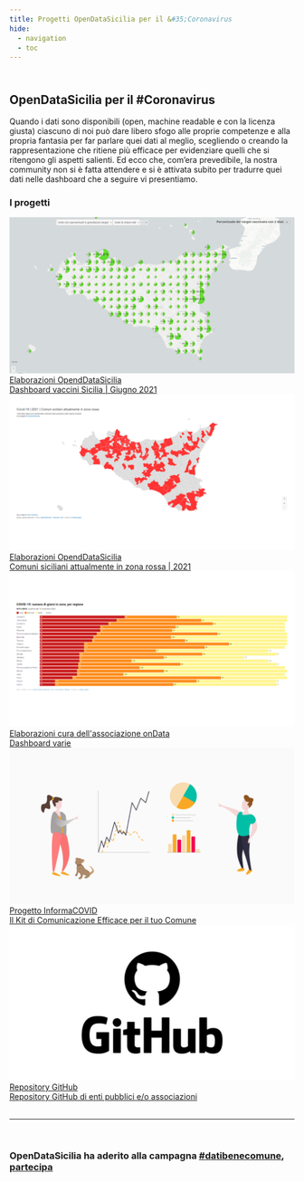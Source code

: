 ```yaml
---
title: Progetti OpenDataSicilia per il &#35;Coronavirus
hide:
  - navigation
  - toc
---
```

<style> 
.md-content__inner {padding-top: .5rem;  padding-bottom: .5rem; background-image:url({{ config.site_url}}img/covid19_sfondo.png);  background-repeat: no-repeat;  background-attachment: scroll;  background-position: center center;  background-size: contain;}
.md-typeset .md-content__button {display: none!important; }
/*.md-typeset h1, .md-typeset h2 {   display: none!important; }*/
.md-footer__inner {   display: none!important; }
.md-typeset h5 {text-transform: none!important; color: #212529!important;}
.md-typeset h3 { font-weight: bold!important; color: #212529!important;}
</style

<body>
 <link href="stylesheets/home_page.css" rel="stylesheet">
   <section class="page-section">
    <div class="container-fluid p-0"> 
          <div class="row justify-content-center">
        <div class="col-lg-12 text-center">
          <h1> <br>OpenDataSicilia per il #Coronavirus</h1>
		  <p> Quando i dati sono disponibili (open, machine readable e con la licenza giusta) ciascuno di noi può dare libero sfogo alle proprie competenze e alla propria fantasia per far parlare quei dati al meglio, scegliendo o creando la rappresentazione che ritiene più efficace per evidenziare quelli che si ritengono gli aspetti salienti. Ed ecco che, com’era prevedibile, la nostra community non si è fatta attendere e si è attivata subito per tradurre quei dati nelle dashboard che a seguire vi presentiamo.</p>
		<!--  <h1> OpenDataSicilia ha aderito alla campagna <a href="https://www.datibenecomune.it/home/" title="#datibenecomune" target="_blank">#datibenecomune</a> </h1> -->
		   </div> 
		   </div>
		   </div>
   <!-- Elaborazioni -->
  <section class="page-section" id="portfolio">
    <div class="container-fluid p-0"> 
          <div class="row justify-content-center">
        <div class="col-lg-8 text-center">
          <h1>I progetti</h1>
          <div class="row no-gutters">
        <!-- Elaborazioni OpendDataSicilia -->
		<div class="col-lg-4 col-sm-6">
          <a class="portfolio-box" href="vaccini/sit_vaccini/" title="Elaborazioni OpendDataSicilia | Dashboard Vaccini Sicilia| Giugno 2021" target="_self">
            <img class="img-fluid" src="img/Guenter_01.png" alt="Elaborazioni OpendDataSicilia">
            <div class="portfolio-box-caption">
              <div class="project-category text-white-50">
                Elaborazioni OpendDataSicilia
              </div>
              <div class="project-name">
                Dashboard vaccini Sicilia | Giugno 2021
              </div>
            </div>
          </a>
        </div>
	<!--Elaborazioni OpendDataSicilia zone rosse  -->
        <div class="col-lg-4 col-sm-6">
          <a class="portfolio-box" href="elaborazioni/ods/" title="Elaborazioni OpendDataSicilia | Comuni siciliani attualmente in zona rossa | 2021"  target="_self">
            <img class="img-fluid" src="img/zone_rosse.png" alt="InformaCOVID">
            <div class="portfolio-box-caption">
              <div class="project-category text-white-50">
                Elaborazioni OpendDataSicilia
              </div>
              <div class="project-name">
                Comuni siciliani attualmente in zona rossa | 2021
              </div>
            </div>
          </a>
        </div>		
	<!-- onData -->
        <div class="col-lg-4 col-sm-6">
          <a class="portfolio-box" href="elaborazioni/ondata/" title="Elaborazioni associazione onData | Dashboard varie"  target="_self">
            <img class="img-fluid" src="img/elaborazioni_ondata.png" alt="Elaborazioni associazione onData">
            <div class="portfolio-box-caption">
              <div class="project-category text-white-50">
                Elaborazioni cura dell'associazione onData
              </div>
              <div class="project-name">
                Dashboard varie
              </div>
            </div>
          </a>
        </div>
	
	<!--InformaCOVID -->
        <div class="col-lg-4 col-sm-6">
          <a class="portfolio-box" href="info_covid/informa_covid/" title="InformaCOVID | Il Kit di Comunicazione Efficace per il tuo Comune"  target="_self">
            <img class="img-fluid" src="img/info_covid.png" alt="InformaCOVID">
            <div class="portfolio-box-caption">
              <div class="project-category text-white-50">
                Progetto InformaCOVID
              </div>
              <div class="project-name">
                Il Kit di Comunicazione Efficace per il tuo Comune
              </div>
            </div>
          </a>
        </div>
		
			<!--<github -->
        <div class="col-lg-4 col-sm-6">
          <a class="portfolio-box" href="elaborazioni/repo_github/" title="In questa sezione vengono segnalati alcuni repository GitHub di enti pubblici e/o associazioni che condividono e rielaborano in opendata i dati #Covid19."  target="_self">
            <img class="img-fluid" src="img/github.png" alt="Repository GitHub">
            <div class="portfolio-box-caption">
              <div class="project-category text-white-50">
               Repository GitHub
              </div>
              <div class="project-name">
               Repository GitHub di enti pubblici e/o associazioni
              </div>
            </div>
          </a>
        </div>
		
 <!-- chiude la sezione schede -->        
      </div>
	   <br>
      <hr> 
	   <br>
 <h1> OpenDataSicilia ha aderito alla campagna <a href="https://www.datibenecomune.it/home/" title="#datibenecomune" target="_blank">#datibenecomune</a>, <a href="https://www.datibenecomune.it/partecipa/" title="#datibenecomune" target="_blank">partecipa</a></h1>	  
         </div>
      </section>
  
</body>